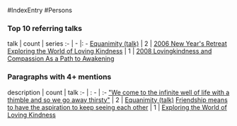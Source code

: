 #IndexEntry #Persons

### Top 10 referring talks
talk | count | series
:- | - |: -
<a data-href="Equanimity (talk)" href="Equanimity+%28talk%29" class="internal-link">Equanimity (talk)</a> | 2 | <a data-href="2006 New Year's Retreat" href="2006+New+Year%27s+Retreat" class="internal-link">2006 New Year&#x27;s Retreat</a>
<a data-href="Exploring the World of Loving Kindness" href="Exploring+the+World+of+Loving+Kindness" class="internal-link">Exploring the World of Loving Kindness</a> | 1 | <a data-href="2008 Lovingkindness and Compassion As a Path to Awakening" href="2008+Lovingkindness+and+Compassion+As+a+Path+to+Awakening" class="internal-link">2008 Lovingkindness and Compassion As a Path to Awakening</a>

### Paragraphs with 4+ mentions
description | count | talk
:- | : - | :-
<a aria-label-position="top" aria-label="Equanimity (talk) > We come to the infinite well of life with a thimble and so we go away thirsty" data-href="Equanimity (talk)#We come to the infinite well of life with a thimble and so we go away thirsty" href="Equanimity+%28talk%29#%22We+come+to+the+infinite+well+of+life+with+a+thimble+and+so+we+go+away+thirsty%22" class="internal-link">&quot;We come to the infinite well of life with a thimble and so we go away thirsty&quot;</a> | 2 | <a data-href="Equanimity (talk)" href="Equanimity+%28talk%29" class="internal-link">Equanimity (talk)</a>
<a aria-label-position="top" aria-label="Exploring the World of Loving Kindness > Friendship means to have the aspiration to keep seeing each other" data-href="Exploring the World of Loving Kindness#Friendship means to have the aspiration to keep seeing each other" href="Exploring+the+World+of+Loving+Kindness#Friendship+means+to+have+the+aspiration+to+keep+seeing+each+other" class="internal-link">Friendship means to have the aspiration to keep seeing each other</a> | 1 | <a data-href="Exploring the World of Loving Kindness" href="Exploring+the+World+of+Loving+Kindness" class="internal-link">Exploring the World of Loving Kindness</a>

